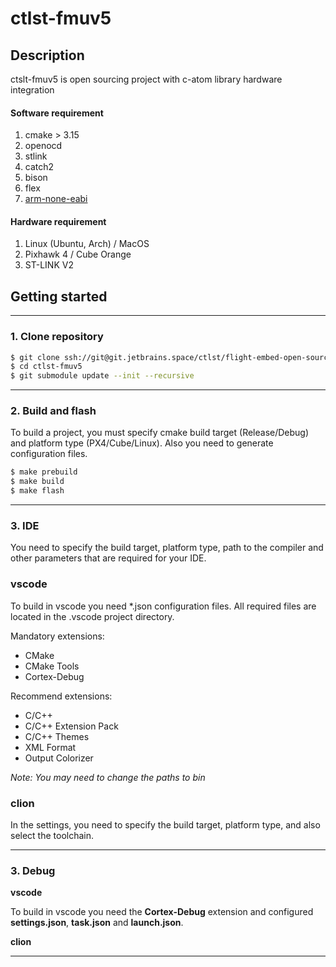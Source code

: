 # ctlst-fmuv5
## Description

ctslt-fmuv5 is open sourcing project with c-atom library hardware integration

#### Software requirement
1. cmake > 3.15
2. openocd
3. stlink
4. catch2
5. bison
6. flex
7. [arm-none-eabi](https://developer.arm.com/downloads/-/gnu-rm)

#### Hardware requirement
1. Linux (Ubuntu, Arch) / MacOS
2. Pixhawk 4 / Cube Orange
3. ST-LINK V2

## Getting started

---

### 1. Clone repository

```bash
$ git clone ssh://git@git.jetbrains.space/ctlst/flight-embed-open-sourcing/ctlst-fmuv5.git
$ cd ctlst-fmuv5
$ git submodule update --init --recursive
```

---

### 2. Build and flash

To build a project, you must specify cmake build target (Release/Debug) and platform type (PX4/Cube/Linux). Also you need to generate configuration files.

```bash
$ make prebuild
$ make build
$ make flash
```

---

### 3. IDE

You need to specify the build target, platform type, path to the compiler and other parameters that are required for your IDE.

### vscode

To build in vscode you need *.json configuration files. All required files are located in the .vscode project directory.

Mandatory extensions:

- CMake
- CMake Tools
- Cortex-Debug

Recommend extensions:

- C/C++
- C/C++ Extension Pack
- C/C++ Themes
- XML Format
- Output Colorizer

*Note: You may need to change the paths to bin*

### clion

In the settings, you need to specify the build target, platform type, and also select the toolchain.

---

### 3. Debug

**vscode**

To build in vscode you need the **Cortex-Debug** extension and configured **settings.json**, **task.json** and **launch.json**.

**clion**

---
